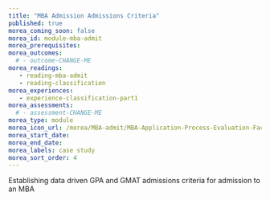 ```yaml
---
title: "MBA Admission Admissions Criteria"
published: true
morea_coming_soon: false
morea_id: module-mba-admit
morea_prerequisites:
morea_outcomes:
  # - outcome-CHANGE-ME
morea_readings:
   - reading-mba-admit
   - reading-classification
morea_experiences:
   - experience-classification-part1
morea_assessments:
  # - assessment-CHANGE-ME
morea_type: module
morea_icon_url: /morea/MBA-admit/MBA-Application-Process-Evaluation-Factors.png
morea_start_date: 
morea_end_date: 
morea_labels: case study
morea_sort_order: 4
---
```


Establishing data driven GPA and GMAT admissions criteria for admission to an MBA
